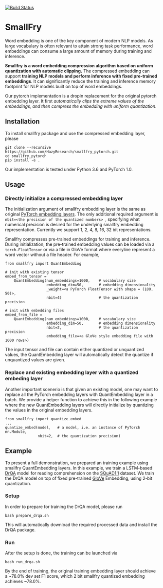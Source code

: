 [![Build Status](https://travis-ci.com/HazyResearch/smallfry.svg?token=DY2tqn6MMHmNqLqricH4&branch=master)](https://travis-ci.com/HazyResearch/smallfry_pytorch)

# SmallFry
Word embedding is one of the key component of modern NLP models. As large vocabulary is often relevant to attain strong task performance, word embeddings can consume a large amount of memory during training and inference. 

**Smallfry is a word embedding compression algorithm based on uniform quantization with automatic clipping.** The compressed embedding can support **training NLP models and perform inference with fixed pre-trained embeddings**. It can significantly reduce the training and inference memory footprint for NLP models built on top of word embeddings.

Our pytorch implementation is a dropin replacement for the original pytorch embedding layer. It first _automatically clips the extreme values of the embeddings, and then compress the embedding with uniform quantization_.

## Installation
To install smallfry package and use the compressed embedding layer, please
```
git clone --recursive https://github.com/HazyResearch/smallfry_pytorch.git
cd smallfry_pytorch
pip install -e .
```
Our implementation is tested under Python 3.6 and PyTorch 1.0.

## Usage
### Directly initialize a compressed embedding layer
The initialization argument of smallfry embedding layer is the same as original [PyTorch embedding layers](https://pytorch.org/docs/stable/nn.html#embedding). The only additional required argument is ```nbit=<the precision of the quantized numbers> ```, specifying what numerical precision is desired for the underlying smallfry embedding representation. Currently we support 1, 2, 4, 8, 16, 32 bit representations.  

Smallfry compresses pre-trained embeddings for training and inference. During initialization, the pre-trained embedding values can be loaded via a ```torch.FloatTensor``` or via a file in GloVe format where everyline represent a word vector without a file header. For example,

```
from smallfry import QuantEmbedding

# init with existing tensor
embed_from_tensor = 
    QuantEmbedding(num_embeddings=1000,    # vocabulary size
                   embedding_dim=50,       # embedding dimensionality
                   _weight=<a PyTorch FloatTensor with shape = (100, 50)>, 
                   nbit=4)                 # the quantization precision

# init with embedding files
embed_from_file = 
    QuantEmbedding(num_embeddings=1000,    # vocabulary size
                   embedding_dim=50,       # embedding dimensionality
                   nbit=2,                 # the quantization precision
                   embedding_file=<a GloVe style embedding file with 1000 rows>) 
```
The input tensor and file can contain either quantized or unquantized values, the QuantEmbedding layer will automatically detect the quantize if unquantized values are given.

### Replace and existing embedding layer with a quantized embeding layer
Another important scenerio is that given an existing model, one may want to replace all the PyTorch embedding layers with QuantEmbedding layer in a batch. We provide a helper function to achieve this in the following example where the new QuantEmbedding layers will directly initialize by quantizing the values in the original embedding layers.

```
from smallfry import quantize_embed
...
quantize_embed(model,   # a model, i.e. an instance of PyTorch nn.Module,
               nbit=2,  # the quantization precision)
```

## Example
To present a full demonstration, we prepared an training example using smallfry QuantEmbedding layers. In this example, we train a LSTM-based [DrQA](https://github.com/facebookresearch/DrQA) model for reading comprehension on the [SQuAD1.1](https://rajpurkar.github.io/SQuAD-explorer/) dataset. We train the DrQA model on top of fixed pre-trained [GloVe](https://nlp.stanford.edu/projects/glove/) Embedding, using 2-bit quantization. 

### Setup
In order to prepare for training the DrQA model, please run
```
bash prepare_drqa.sh
```
This will automatically download the required processed data and install the DrQA package.

### Run
After the setup is done, the training can be launched via
```
bash run_drqa.sh
```
By the end of training, the original training embedding layer should achieve a ~78.0% dev set F1 score, which 2 bit smallfry quantized embedding achieves ~78.0%.
